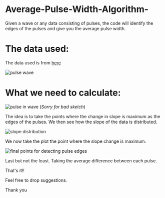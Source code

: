# Average-Pulse-Width-Algorithm-
Given a wave or any data consisting of pulses, the code will identify the edges of the pulses and give you the average pulse width.

# The data used:
The data used is from [here](https://mast.stsci.edu/portal/Mashup/Clients/Mast/Portal.html)

![pulse wave](https://user-images.githubusercontent.com/63223240/137790411-d6dfbe6f-72d8-4b94-9738-249d463ce226.png)

# What we need to calculate:

![pulse in wave](https://user-images.githubusercontent.com/63223240/137790792-caca34bd-d089-449b-8f5c-313fbbdd9e88.png)
(*Sorry for bad sketch*)

The idea is to take the points where the change in slope is maximum as the edges of the pulses. We then see how the slope of the data is distributed.

![slope distribution](https://user-images.githubusercontent.com/63223240/137791129-57aa84d9-69a7-480e-883f-1909c7b7dc14.png)

We now take the plot the point where the slope change is maximum.

![final points for detecting pulse edges](https://user-images.githubusercontent.com/63223240/137791311-732dada1-51e4-40b0-bb21-d878927090f3.png)

Last but not the least.
Taking the average difference between each pulse.

That's it!!

Feel free to drop suggestions. 

Thank you
